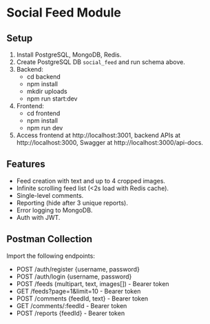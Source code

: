 # Social Feed Module

## Setup
1. Install PostgreSQL, MongoDB, Redis.
2. Create PostgreSQL DB `social_feed` and run schema above.
3. Backend:
   - cd backend
   - npm install
   - mkdir uploads
   - npm run start:dev
4. Frontend:
   - cd frontend
   - npm install
   - npm run dev
5. Access frontend at http://localhost:3001, backend APIs at http://localhost:3000, Swagger at http://localhost:3000/api-docs.

## Features
- Feed creation with text and up to 4 cropped images.
- Infinite scrolling feed list (<2s load with Redis cache).
- Single-level comments.
- Reporting (hide after 3 unique reports).
- Error logging to MongoDB.
- Auth with JWT.

## Postman Collection
Import the following endpoints:
- POST /auth/register {username, password}
- POST /auth/login {username, password}
- POST /feeds (multipart, text, images[]) - Bearer token
- GET /feeds?page=1&limit=10 - Bearer token
- POST /comments {feedId, text} - Bearer token
- GET /comments/:feedId - Bearer token
- POST /reports {feedId} - Bearer token